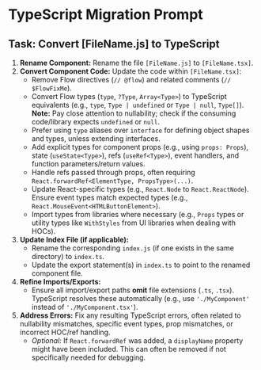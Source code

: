 # TypeScript Migration Prompt

## Task: Convert [FileName.js] to TypeScript

1.  **Rename Component:** Rename the file `[FileName.js]` to `[FileName.tsx]`.
2.  **Convert Component Code:** Update the code within `[FileName.tsx]`:
    *   Remove Flow directives (`// @flow`) and related comments (`// $FlowFixMe`).
    *   Convert Flow types (`type`, `?Type`, `Array<Type>`) to TypeScript equivalents (e.g., `type`, `Type | undefined` or `Type | null`, `Type[]`). **Note:** Pay close attention to nullability; check if the consuming code/library expects `undefined` or `null`.
    *   Prefer using `type` aliases over `interface` for defining object shapes and types, unless extending interfaces.
    *   Add explicit types for component props (e.g., using `props: Props`), state (`useState<Type>`), refs (`useRef<Type>`), event handlers, and function parameters/return values.
    *   Handle refs passed through props, often requiring `React.forwardRef<ElementType, PropsType>(...)`.
    *   Update React-specific types (e.g., `React.Node` to `React.ReactNode`). Ensure event types match expected types (e.g., `React.MouseEvent<HTMLButtonElement>`).
    *   Import types from libraries where necessary (e.g., `Props` types or utility types like `WithStyles` from UI libraries when dealing with HOCs).
3.  **Update Index File (if applicable):**
    *   Rename the corresponding `index.js` (if one exists in the same directory) to `index.ts`.
    *   Update the export statement(s) in `index.ts` to point to the renamed component file.
4.  **Refine Imports/Exports:**
    *   Ensure all import/export paths **omit** file extensions (`.ts`, `.tsx`). TypeScript resolves these automatically (e.g., use `'./MyComponent'` instead of `'./MyComponent.tsx'`).
5.  **Address Errors:** Fix any resulting TypeScript errors, often related to nullability mismatches, specific event types, prop mismatches, or incorrect HOC/ref handling.
    *   *Optional:* If `React.forwardRef` was added, a `displayName` property might have been included. This can often be removed if not specifically needed for debugging. 